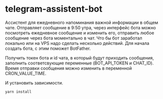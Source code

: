 # telegram-assistent-bot

Ассистент для ежедневного напоминания важной информации в общем чате. Отправляет сообщение в 9:50 утра, через интерфейс бота можно посмотреть ежедневное сообщение и изменить его, отправить любое сообщение через бота моментально в чат.
Что бы бот заработал локально или на VPS надо сделать несколько действий. Для начала создать бота, с этим поможет BotFather.

Получить токен бота и id чата, в который будут приходить сообщения, заполнить соответсвующие переменные (BOT_API_TOKEN и CHAT_ID). Время отправки сообщения можно изменить в переменной CRON_VALUE_TIME.

И установить зависимости.

`yarn install`
